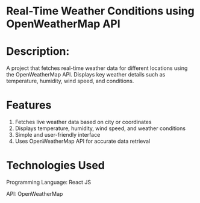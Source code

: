 # Real-Time Weather Conditions using OpenWeatherMap API

# Description:
A project that fetches real-time weather data for different locations using the OpenWeatherMap API. Displays key weather details such as temperature, humidity, wind speed, and conditions.

# Features
1. Fetches live weather data based on city or coordinates
2. Displays temperature, humidity, wind speed, and weather conditions
3. Simple and user-friendly interface
4. Uses OpenWeatherMap API for accurate data retrieval

# Technologies Used
Programming Language: React JS

API: OpenWeatherMap

